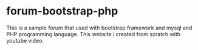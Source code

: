 # forum-bootstrap-php

This is a sample forum that used with bootstrap framework and mysql and PHP programming language. This website i created from scratch with youtube video. 
